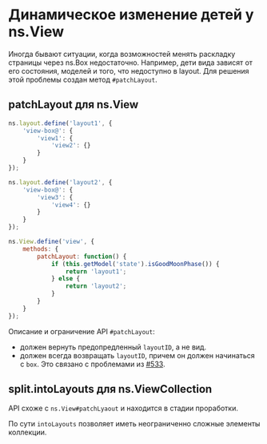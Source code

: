 # Динамическое изменение детей у ns.View

Иногда бывают ситуации, когда возможностей менять раскладку страницы через ns.Box недостаточно.
Например, дети вида зависят от его состояния, моделей и того, что недоступно в layout.
Для решения этой проблемы создан метод `#patchLayout`.

## patchLayout для ns.View

```js
ns.layout.define('layout1', {
    'view-box@': {
        'view1': {
            'view2': {}
        }
    }
});

ns.layout.define('layout2', {
    'view-box@': {
        'view3': {
            'view4': {}
        }
    }
});

ns.View.define('view', {
    methods: {
        patchLayout: function() {
            if (this.getModel('state').isGoodMoonPhase()) {
                return 'layout1';
            } else {
                return 'layout2';
            }
        }
    }
});
```

Описание и ограничение API `#patchLayout`:
 * должен вернуть предопредленный `layoutID`, а не вид.
 * должен всегда возвращать `layoutID`, причем он должен начинаться с `box`. Это связано с проблемами из [#533](https://github.com/yandex-ui/noscript/issues/533).

## split.intoLayouts для ns.ViewCollection

API схоже с `ns.View#patchLyaout` и находится в стадии проработки.

По сути `intoLayouts` позволяет иметь неограниченно сложные элементы коллекции.
